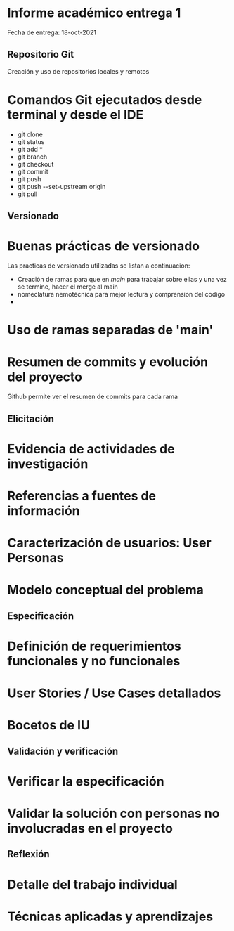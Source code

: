 # Informe académico entrega 1
Fecha de entrega: 18-oct-2021

## Repositorio Git

Creación y uso de repositorios locales y remotos

# Comandos Git ejecutados desde terminal y desde el IDE

- git clone
- git status
- git add *
- git branch
- git checkout
- git commit
- git push
- git push --set-upstream origin
- git pull
## Versionado

# Buenas prácticas de versionado
Las practicas de versionado utilizadas se listan a continuacion:
- Creación de ramas para que en *main* para trabajar sobre ellas y una vez se termine, hacer el merge al main
- nomeclatura nemotécnica para mejor lectura y comprension del codigo
- 

# Uso de ramas separadas de 'main'

# Resumen de commits y evolución del proyecto
Github permite ver el resumen de commits para cada rama
## Elicitación

# Evidencia de actividades de investigación

# Referencias a fuentes de información

# Caracterización de usuarios: User Personas

# Modelo conceptual del problema

## Especificación

# Definición de requerimientos funcionales y no funcionales

# User Stories / Use Cases detallados

# Bocetos de IU

## Validación y verificación

# Verificar la especificación

# Validar la solución con personas no involucradas en el proyecto

## Reflexión

# Detalle del trabajo individual

# Técnicas aplicadas y aprendizajes




